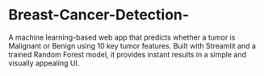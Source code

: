 # Breast-Cancer-Detection-
A machine learning-based web app that predicts whether a tumor is Malignant or Benign using 10 key tumor features. Built with Streamlit and a trained Random Forest model, it provides instant results in a simple and visually appealing UI. 
